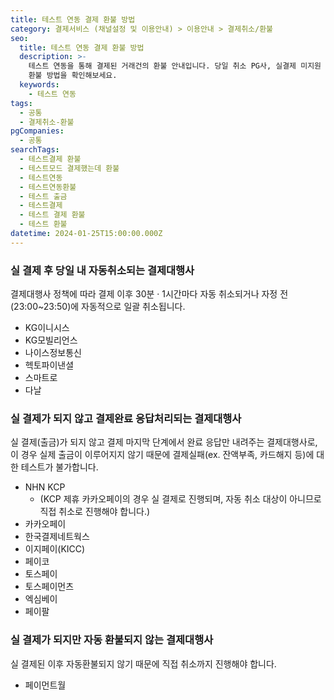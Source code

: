 ```yaml
---
title: 테스트 연동 결제 환불 방법
category: 결제서비스 (채널설정 및 이용안내) > 이용안내 > 결제취소/환불
seo:
  title: 테스트 연동 결제 환불 방법
  description: >-
    테스트 연동을 통해 결제된 거래건의 환불 안내입니다. 당일 취소 PG사, 실결제 미지원 PG사, 자동 환불 미지원 PG/결제수단에 따른
    환불 방법을 확인해보세요.
  keywords:
    - 테스트 연동
tags:
  - 공통
  - 결제취소-환불
pgCompanies:
  - 공통
searchTags:
  - 테스트결제 환불
  - 테스트모드 결제했는데 환불
  - 테스트연동
  - 테스트연동환불
  - 테스트 출금
  - 테스트결제
  - 테스트 결제 환불
  - 테스트 환불
datetime: 2024-01-25T15:00:00.000Z
---
```


<Callout content="테스트용 상점정보로 결제 테스트를 했을 때 실 결제(출금)여부와 자동 환불 처리 프로세스를 안내해 드립니다.  " />

### **실 결제 후 당일 내 자동취소되는 결제대행사**

결제대행사 정책에 따라 결제 이후 30분 · 1시간마다 자동 취소되거나 자정 전(23:00\~23:50)에 자동적으로 일괄 취소됩니다.

- KG이니시스
- KG모빌리언스
- 나이스정보통신
- 헥토파이낸셜
- 스마트로
- 다날

### **실 결제가 되지 않고 결제완료 응답처리되는 결제대행사**

실 결제(출금)가 되지 않고 결제 마지막 단계에서 완료 응답만 내려주는 결제대행사로, 이 경우 실제 출금이 이루어지지 않기 때문에 결제실패(ex. 잔액부족, 카드해지 등)에 대한 테스트가 불가합니다.

- NHN KCP
  - (KCP 제휴 카카오페이의 경우 실 결제로 진행되며, 자동 취소 대상이 아니므로 직접 취소로 진행해야 합니다.)
- 카카오페이
- 한국결제네트웍스
- 이지페이(KICC)
- 페이코
- 토스페이
- 토스페이먼츠
- 엑심베이
- 페이팔

### **실 결제가 되지만 자동 환불되지 않는 결제대행사**

실 결제된 이후 자동환불되지 않기 때문에 직접 취소까지 진행해야 합니다.

- 페이먼트월

<Callout content="**일반 결제대행사를 통한 제휴 간편결제 서비스는 자동으로 취소가 안되므로**
결제 이후 반드시 직접 취소까지 진행해주시기 바랍니다." title="유의사항" icon="❗" />
